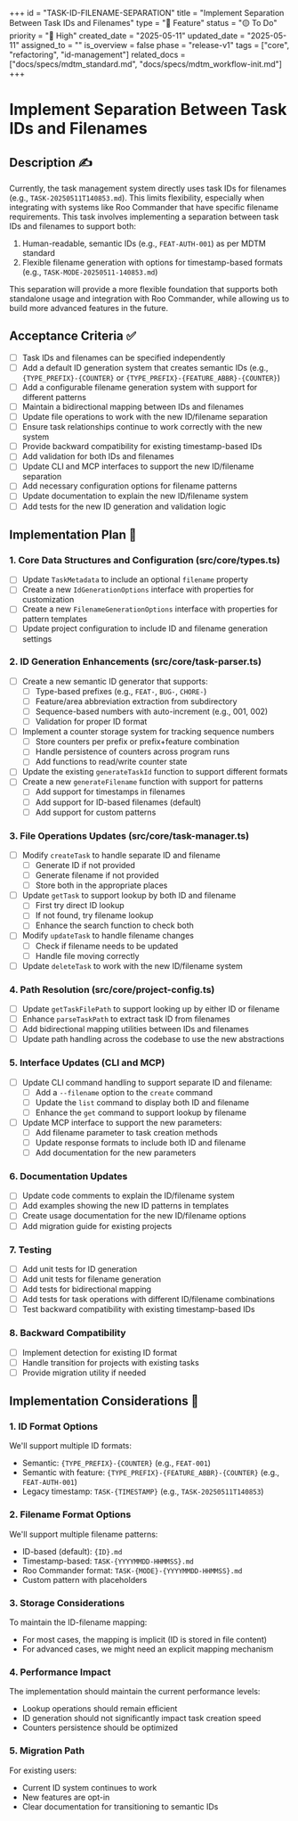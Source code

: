 +++
id = "TASK-ID-FILENAME-SEPARATION"
title = "Implement Separation Between Task IDs and Filenames"
type = "🌟 Feature"
status = "🟡 To Do"
priority = "🔼 High"
created_date = "2025-05-11"
updated_date = "2025-05-11"
assigned_to = ""
is_overview = false
phase = "release-v1"
tags = ["core", "refactoring", "id-management"]
related_docs = ["docs/specs/mdtm_standard.md", "docs/specs/mdtm_workflow-init.md"]
+++

# Implement Separation Between Task IDs and Filenames

## Description ✍️

Currently, the task management system directly uses task IDs for filenames (e.g., `TASK-20250511T140853.md`). This limits flexibility, especially when integrating with systems like Roo Commander that have specific filename requirements. This task involves implementing a separation between task IDs and filenames to support both:

1. Human-readable, semantic IDs (e.g., `FEAT-AUTH-001`) as per MDTM standard
2. Flexible filename generation with options for timestamp-based formats (e.g., `TASK-MODE-20250511-140853.md`)

This separation will provide a more flexible foundation that supports both standalone usage and integration with Roo Commander, while allowing us to build more advanced features in the future.

## Acceptance Criteria ✅

- [ ] Task IDs and filenames can be specified independently
- [ ] Add a default ID generation system that creates semantic IDs (e.g., `{TYPE_PREFIX}-{COUNTER}` or `{TYPE_PREFIX}-{FEATURE_ABBR}-{COUNTER}`)
- [ ] Add a configurable filename generation system with support for different patterns
- [ ] Maintain a bidirectional mapping between IDs and filenames
- [ ] Update file operations to work with the new ID/filename separation
- [ ] Ensure task relationships continue to work correctly with the new system
- [ ] Provide backward compatibility for existing timestamp-based IDs
- [ ] Add validation for both IDs and filenames
- [ ] Update CLI and MCP interfaces to support the new ID/filename separation
- [ ] Add necessary configuration options for filename patterns
- [ ] Update documentation to explain the new ID/filename system
- [ ] Add tests for the new ID generation and validation logic

## Implementation Plan 📝

### 1. Core Data Structures and Configuration (src/core/types.ts)

- [ ] Update `TaskMetadata` to include an optional `filename` property
- [ ] Create a new `IdGenerationOptions` interface with properties for customization
- [ ] Create a new `FilenameGenerationOptions` interface with properties for pattern templates
- [ ] Update project configuration to include ID and filename generation settings

### 2. ID Generation Enhancements (src/core/task-parser.ts)

- [ ] Create a new semantic ID generator that supports:
  - [ ] Type-based prefixes (e.g., `FEAT-`, `BUG-`, `CHORE-`)
  - [ ] Feature/area abbreviation extraction from subdirectory
  - [ ] Sequence-based numbers with auto-increment (e.g., 001, 002)
  - [ ] Validation for proper ID format
- [ ] Implement a counter storage system for tracking sequence numbers
  - [ ] Store counters per prefix or prefix+feature combination
  - [ ] Handle persistence of counters across program runs
  - [ ] Add functions to read/write counter state
- [ ] Update the existing `generateTaskId` function to support different formats
- [ ] Create a new `generateFilename` function with support for patterns
  - [ ] Add support for timestamps in filenames
  - [ ] Add support for ID-based filenames (default)
  - [ ] Add support for custom patterns

### 3. File Operations Updates (src/core/task-manager.ts)

- [ ] Modify `createTask` to handle separate ID and filename
  - [ ] Generate ID if not provided
  - [ ] Generate filename if not provided
  - [ ] Store both in the appropriate places
- [ ] Update `getTask` to support lookup by both ID and filename
  - [ ] First try direct ID lookup
  - [ ] If not found, try filename lookup
  - [ ] Enhance the search function to check both
- [ ] Modify `updateTask` to handle filename changes
  - [ ] Check if filename needs to be updated
  - [ ] Handle file moving correctly
- [ ] Update `deleteTask` to work with the new ID/filename system

### 4. Path Resolution (src/core/project-config.ts)

- [ ] Update `getTaskFilePath` to support looking up by either ID or filename
- [ ] Enhance `parseTaskPath` to extract task ID from filenames
- [ ] Add bidirectional mapping utilities between IDs and filenames
- [ ] Update path handling across the codebase to use the new abstractions

### 5. Interface Updates (CLI and MCP)

- [ ] Update CLI command handling to support separate ID and filename:
  - [ ] Add a `--filename` option to the `create` command
  - [ ] Update the `list` command to display both ID and filename
  - [ ] Enhance the `get` command to support lookup by filename
- [ ] Update MCP interface to support the new parameters:
  - [ ] Add filename parameter to task creation methods
  - [ ] Update response formats to include both ID and filename
  - [ ] Add documentation for the new parameters

### 6. Documentation Updates

- [ ] Update code comments to explain the ID/filename system
- [ ] Add examples showing the new ID patterns in templates
- [ ] Create usage documentation for the new ID/filename options
- [ ] Add migration guide for existing projects

### 7. Testing

- [ ] Add unit tests for ID generation
- [ ] Add unit tests for filename generation
- [ ] Add tests for bidirectional mapping
- [ ] Add tests for task operations with different ID/filename combinations
- [ ] Test backward compatibility with existing timestamp-based IDs

### 8. Backward Compatibility

- [ ] Implement detection for existing ID format
- [ ] Handle transition for projects with existing tasks
- [ ] Provide migration utility if needed

## Implementation Considerations 💭

### 1. ID Format Options

We'll support multiple ID formats:
- Semantic: `{TYPE_PREFIX}-{COUNTER}` (e.g., `FEAT-001`)
- Semantic with feature: `{TYPE_PREFIX}-{FEATURE_ABBR}-{COUNTER}` (e.g., `FEAT-AUTH-001`)
- Legacy timestamp: `TASK-{TIMESTAMP}` (e.g., `TASK-20250511T140853`)

### 2. Filename Format Options

We'll support multiple filename patterns:
- ID-based (default): `{ID}.md`
- Timestamp-based: `TASK-{YYYYMMDD-HHMMSS}.md`
- Roo Commander format: `TASK-{MODE}-{YYYYMMDD-HHMMSS}.md`
- Custom pattern with placeholders

### 3. Storage Considerations

To maintain the ID-filename mapping:
- For most cases, the mapping is implicit (ID is stored in file content)
- For advanced cases, we might need an explicit mapping mechanism

### 4. Performance Impact

The implementation should maintain the current performance levels:
- Lookup operations should remain efficient
- ID generation should not significantly impact task creation speed
- Counters persistence should be optimized

### 5. Migration Path

For existing users:
- Current ID system continues to work
- New features are opt-in
- Clear documentation for transitioning to semantic IDs

